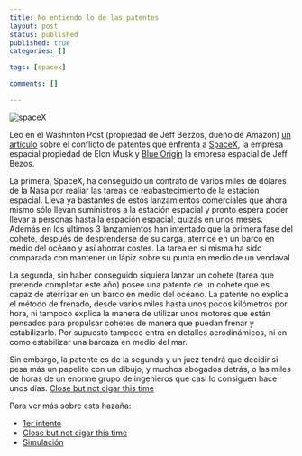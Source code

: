```yaml
---
title: No entiendo lo de las patentes
layout: post
status: published
published: true
categories: []

tags: [spacex]

comments: []

---
```

![spaceX](http://img.washingtonpost.com/blogs/the-switch/files/2015/03/droneship.jpg)

Leo en el Washinton Post (propiedad de Jeff Bezzos, dueño de Amazon) [un artículo](http://www.washingtonpost.com/blogs/the-switch/wp/2015/03/06/clash-of-the-billionaires-elon-musk-and-jeff-bezos-are-duking-it-out-over-space/) sobre el conflicto de patentes que enfrenta a [SpaceX](http://spacex.com), la empresa espacial propiedad de Elon Musk y [Blue Origin](http://www.blueorigin.com/) la empresa espacial de Jeff Bezos.

La primera, SpaceX, ha conseguido un contrato de varios miles de dólares de la Nasa por realiar las tareas de reabastecimiento de la estación espacial. Lleva ya bastantes de estos lanzamientos  comerciales que ahora mismo sólo llevan suministros a la estación espacial y pronto espera poder llevar a personas hasta la espación espacial, quizás en unos meses. Además en los últimos 3 lanzamientos han intentado que la primera fase del cohete, después de desprenderse de su carga, aterrice en un barco en medio del océano y así ahorrar costes. La tarea en sí misma ha sido comparada con mantener un lápiz sobre su punta en medio de un vendaval	

La segunda, sin haber conseguido siquiera lanzar un cohete (tarea que pretende completar este año) posee una patente de un cohete que es capaz de aterrizar en un barco en medio del océano. La patente no explica el método de frenado, desde varios miles hasta unos pocos kilómetros por hora, ni tampoco explica la manera de utilizar unos motores que están pensados para propulsar cohetes de manera que puedan frenar y estabilizarlo. Por supuesto tampoco entra en detalles aerodinámicos, ni en como estabilizar una barcaza en medio del mar. 

Sin embargo, la patente es de la segunda y un juez tendrá que decidir si pesa más un papelito con un dibujo, y muchos abogados detrás, o las miles de horas de un enorme grupo de ingenieros que casi lo consiguen hace unos días. [Close but not cigar this time](https://vine.co/v/OjqeYWWpVWK)

Para ver más sobre esta hazaña: 

* [1er intento](http://www.spacex.com/news/2014/12/16/x-marks-spot-falcon-9-attempts-ocean-platform-landing)
* [Close but not cigar this time](https://vine.co/v/OjqeYWWpVWK) 
* [Simulación](https://www.youtube.com/watch?v=PXv-6i7aJT0)





